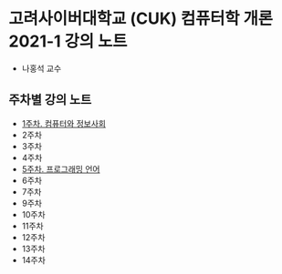 # 고려사이버대학교 (CUK) 컴퓨터학 개론 2021-1 강의 노트

- 나홍석 교수

## 주차별 강의 노트

- [1주차. 컴퓨터와 정보사회](./1.컴퓨터와정보사회.md)
- 2주차
- 3주차
- 4주차
- [5주차. 프로그래밍 언어](./5.ProgrammingLanguage.md)
- 6주차
- 7주차
- 9주차
- 10주차
- 11주차
- 12주차
- 13주차
- 14주차
